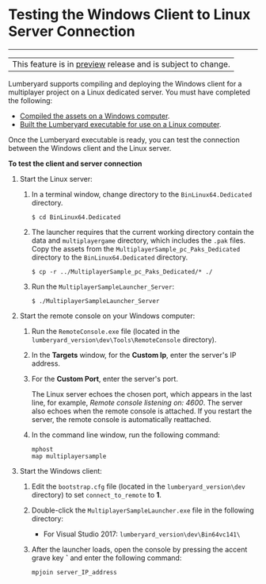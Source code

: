 # Testing the Windows Client to Linux Server Connection<a name="linux-test-windows-client-linux-server-connection"></a>


****  

|  | 
| --- |
| This feature is in [preview](https://docs.aws.amazon.com/lumberyard/latest/userguide/ly-glos-chap.html#preview) release and is subject to change\.  | 

Lumberyard supports compiling and deploying the Windows client for a multiplayer project on a Linux dedicated server\. You must have completed the following:
+ [Compiled the assets on a Windows computer](linux-compile-assets-on-windows.md)\.
+ [Built the Lumberyard executable for use on a Linux computer](linux-build-lumberyard-executable.md)\.

Once the Lumberyard executable is ready, you can test the connection between the Windows client and the Linux server\.

**To test the client and server connection**

1. Start the Linux server:

   1. In a terminal window, change directory to the `BinLinux64.Dedicated` directory\.

      ```
      $ cd BinLinux64.Dedicated
      ```

   1. The launcher requires that the current working directory contain the data and `multiplayergame` directory, which includes the `.pak` files\. Copy the assets from the `MultiplayerSample_pc_Paks_Dedicated` directory to the `BinLinux64.Dedicated` directory\.

      ```
      $ cp -r ../MultiplayerSample_pc_Paks_Dedicated/* ./
      ```

   1. Run the `MultiplayerSampleLauncher_Server`:

      ```
      $ ./MultiplayerSampleLauncher_Server
      ```

1. Start the remote console on your Windows computer:

   1. Run the `RemoteConsole.exe` file \(located in the `lumberyard_version\dev\Tools\RemoteConsole` directory\)\.

   1. In the **Targets** window, for the **Custom Ip**, enter the server's IP address\.

   1. For the **Custom Port**, enter the server's port\.

      The Linux server echoes the chosen port, which appears in the last line, for example, *Remote console listening on: 4600*\. The server also echoes when the remote console is attached\. If you restart the server, the remote console is automatically reattached\.

   1. In the command line window, run the following command:

      ```
      mphost
      map multiplayersample
      ```

1. Start the Windows client:

   1. Edit the `bootstrap.cfg` file \(located in the `lumberyard_version\dev` directory\) to set `connect_to_remote` to **1**\.

   1. Double\-click the `MultiplayerSampleLauncher.exe` file in the following directory:
      + For Visual Studio 2017: `lumberyard_version\dev\Bin64vc141\`

   1. After the launcher loads, open the console by pressing the accent grave key **`** and enter the following command: 

      ```
      mpjoin server_IP_address
      ```